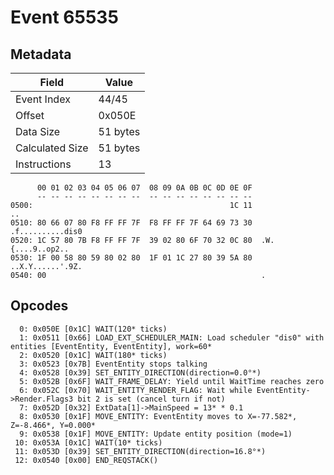 # Event 65535

## Metadata

| Field           | Value    |
|-----------------|----------|
| Event Index     | 44/45    |
| Offset          | 0x050E   |
| Data Size       | 51 bytes |
| Calculated Size | 51 bytes |
| Instructions    | 13       |

```
      00 01 02 03 04 05 06 07  08 09 0A 0B 0C 0D 0E 0F
      -- -- -- -- -- -- -- --  -- -- -- -- -- -- -- --
0500:                                            1C 11                ..
0510: 80 66 07 80 F8 FF FF 7F  F8 FF FF 7F 64 69 73 30  .f..........dis0
0520: 1C 57 80 7B F8 FF FF 7F  39 02 80 6F 70 32 0C 80  .W.{....9..op2..
0530: 1F 00 58 80 59 80 02 80  1F 01 1C 27 80 39 5A 80  ..X.Y......'.9Z.
0540: 00                                                .               
```

## Opcodes

```
  0: 0x050E [0x1C] WAIT(120* ticks)
  1: 0x0511 [0x66] LOAD_EXT_SCHEDULER_MAIN: Load scheduler "dis0" with entities [EventEntity, EventEntity], work=60*
  2: 0x0520 [0x1C] WAIT(180* ticks)
  3: 0x0523 [0x7B] EventEntity stops talking
  4: 0x0528 [0x39] SET_ENTITY_DIRECTION(direction=0.0°*)
  5: 0x052B [0x6F] WAIT_FRAME_DELAY: Yield until WaitTime reaches zero
  6: 0x052C [0x70] WAIT_ENTITY_RENDER_FLAG: Wait while EventEntity->Render.Flags3 bit 2 is set (cancel turn if not)
  7: 0x052D [0x32] ExtData[1]->MainSpeed = 13* * 0.1
  8: 0x0530 [0x1F] MOVE_ENTITY: EventEntity moves to X=-77.582*, Z=-8.466*, Y=0.000*
  9: 0x0538 [0x1F] MOVE_ENTITY: Update entity position (mode=1)
 10: 0x053A [0x1C] WAIT(10* ticks)
 11: 0x053D [0x39] SET_ENTITY_DIRECTION(direction=16.8°*)
 12: 0x0540 [0x00] END_REQSTACK()
```
